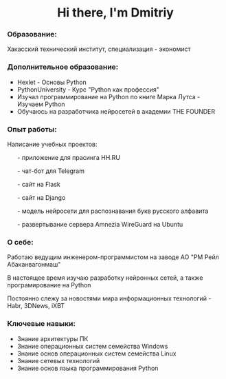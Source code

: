 <div id="header" align=center>
  <h1>Hi there, I'm Dmitriy</h1>
</div>

<h3>Образование:</h3>
Хакасский технический институт, специализация - экономист

<h3>Дополнительное образование:</h3>
<ul type="square">
  <li>Hexlet - Основы Python</li>
  <li>PythonUniversity - Курс "Python как профессия"</li>
  <li>Изучал программирование на Python по книге Марка Лутса - Изучаем Python</li>
  <li>Обучаюсь на разработчика нейросетей в академии THE FOUNDER</li>
</ul>

<h3>Опыт работы:</h3>
  <p> Написание учебных проектов:</p>
<ul>
  <p>- приложение для прасинга HH.RU<p>
  <p>- чат-бот для Telegram</p>
  <p>- сайт на Flask</p>
  <p>- сайт на Django</p>
  <p>- модель нейросети для распознавания букв русского алфавита</p>
  <p>- развертывание сервера Amnezia WireGuard на Ubuntu</p>
</ul>

<h3>О себе:</h3>
<p>Работаю ведущим инженером-программистом на заводе АО "РМ Рейл Абаканвагонмаш"</p>
<p>В настоящее время изучаю разработку нейронных сетей, а также програмирование на Python</p>
<p>Постоянно слежу за новостями мира информационных технологий - Habr, 3DNews, iXBT</p>

<h3>Ключевые навыки:</h3>
<ul type="disc">
  <li>Знание архитектуры ПК</li>
  <li>Знание операционных систем семейства Windows</li>
  <li>Знание основ операционных систем семейства Linux</li>
  <li>Знание сетевых технологий</li>
  <li>Знание основ языка программирования Python</li>
</ul>


<!--
**Lirikman/Lirikman** is a ✨ _special_ ✨ repository because its `README.md` (this file) appears on your GitHub profile.

Here are some ideas to get you started:

- 🔭 I’m currently working on ...
- 🌱 I’m currently learning ...
- 👯 I’m looking to collaborate on ...
- 🤔 I’m looking for help with ...
- 💬 Ask me about ...
- 📫 How to reach me: ...
- 😄 Pronouns: ...
- ⚡ Fun fact: ...
-->
